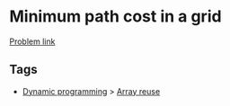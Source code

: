 # Minimum path cost in a grid

[Problem link](https://leetcode.com/problems/minimum-path-cost-in-a-grid)

## Tags

* [Dynamic programming](/README.md#Dynamic_programming) > [Array reuse](/README.md#Dynamic_programming-Array_reuse)
